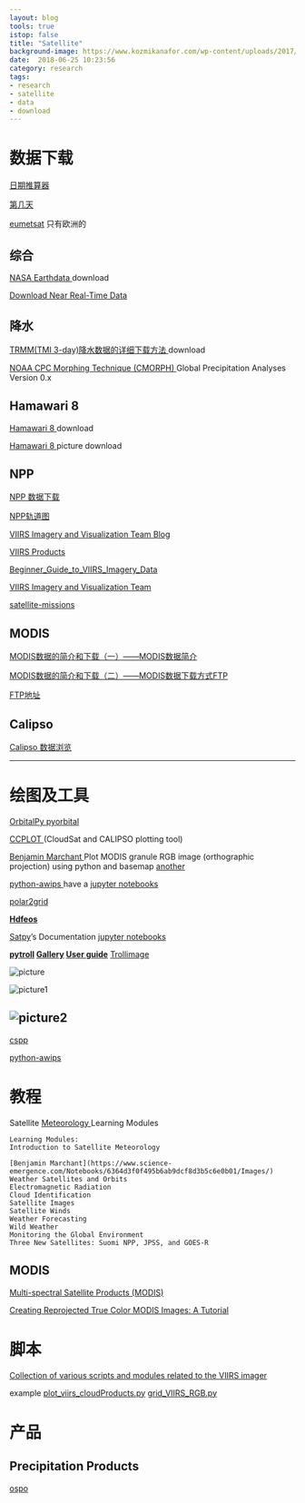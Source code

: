 ```yaml
---
layout: blog
tools: true
istop: false
title: "Satellite"
background-image: https://www.kozmikanafor.com/wp-content/uploads/2017/05/uydular-dunya-6754-660x330.jpg 
date:  2018-06-25 10:23:56
category: research
tags:
- research
- satellite
- data
- download
---
```


# 数据下载

[日期推算器](http://bjtime.cn/riqi.asp)

[第几天](https://www.epochconverter.com/days)

[eumetsat](https://www.eumetsat.int/website/home/Data/RegionalDataServiceEARS/EARSVIIRS/index.html) 只有欧洲的
## 综合

<a href="https://search.earthdata.nasa.gov/search" title="earthdata"> NASA Earthdata </a> download   

[Download Near Real-Time Data](https://earthdata.nasa.gov/earth-observation-data/near-real-time/download-nrt-data)


## 降水
<a href="http://bbs.06climate.com/forum.php?mod=viewthread&tid=48349&extra=&page=1" title="climate06"> TRMM(TMI 3-day)降水数据的详细下载方法 </a> download

<a href="https://rda.ucar.edu/datasets/ds502.1/" title="CMORPH"> NOAA CPC Morphing Technique (CMORPH) </a> Global Precipitation Analyses Version 0.x

##  Hamawari 8
<a href="http://www.eorc.jaxa.jp/ptree/" title="葵花8"> Hamawari 8 </a> download   

<a href="https://seg-web.nict.go.jp/wsdb_osndisk/shareDirDownload/bDw2maKV?lang=en" title="葵花8"> Hamawari 8 </a> picture download   
## NPP

[NPP 数据下载](http://www.class.ngdc.noaa.gov/saa/products/search?sub_id=0&datatype_family=VIIRS_SDR&submit.x=22&submit.y=4)

[NPP轨道图](http://www.ssec.wisc.edu/datacenter/npp/)

[VIIRS Imagery and Visualization Team Blog](http://rammb.cira.colostate.edu/projects/npp/blog/)

[VIIRS Products](https://weather.msfc.nasa.gov/sport/jpsspg/viirs.html)

[Beginner_Guide_to_VIIRS_Imagery_Data](http://rammb.cira.colostate.edu/projects/npp/Beginner_Guide_to_VIIRS_Imagery_Data.pdf)

[VIIRS Imagery and Visualization Team](http://rammb.cira.colostate.edu/projects/npp/)

[satellite-missions](https://directory.eoportal.org/web/eoportal/satellite-missions/s/suomi-npp)
## MODIS

[MODIS数据的简介和下载（一）——MODIS数据简介](https://blog.csdn.net/ESA_DSQ/article/details/70080617)

[MODIS数据的简介和下载（二）——MODIS数据下载方式FTP](https://blog.csdn.net/ESA_DSQ/article/details/70171937)

[FTP地址](https://ladsweb.modaps.eosdis.nasa.gov/archive/allData/61/MOD02HKM/2018/)
## Calipso

[Calipso 数据浏览](http://www-calipso.larc.nasa.gov/products/lidar/browse_images/show_calendar.php)


----

# 绘图及工具

<a href="https://pythonhosted.org/OrbitalPy/examples/plotting/plotting/" title="OrbitalPy"> OrbitalPy </a> [pyorbital](http://pyorbital.readthedocs.io/en/latest/)

<a href="http://ccplot.org/" title="CCPLOT"> CCPLOT </a>  (CloudSat and CALIPSO plotting tool)

<a href="https://www.science-emergence.com/Codes/Plot-MODIS-granule-RGB-image-orthographic-projection-using-python-and-basemap/" title="Benjamin Marchant"> Benjamin Marchant </a> Plot MODIS granule RGB image (orthographic projection) using python and basemap
[another](https://www.science-emergence.com/Codes/Plot-MODIS-granule-RGB-image-using-python/)

<a href="http://python-awips.readthedocs.io/en/latest/examples/index.html" title="python-awips"> python-awips </a> have a <a href="http://nbviewer.jupyter.org/github/Unidata/python-awips/tree/master/examples/notebooks/" title="notebooks">jupyter notebooks </a> 

[polar2grid](http://www.ssec.wisc.edu/software/polar2grid/)

**[Hdfeos](http://hdfeos.org/zoo/index_openGESDISC_Examples.php)**

<a href="http://satpy.readthedocs.io/en/latest/" title="Satpy"> Satpy</a>’s Documentation [jupyter notebooks](https://nbviewer.jupyter.org/github/pytroll/pytroll-examples/tree/master/satpy/)

**[pytroll](http://pytroll.github.io/)  [Gallery](http://pytroll.github.io/gallery.html) [User guide](https://media.readthedocs.org/pdf/pytroll/latest/pytroll.pdf)**  [Trollimage](http://trollimage.readthedocs.io/en/latest/index.html)

![picture](https://nbviewer.jupyter.org/github/pytroll/pytroll-examples/blob/master/satpy/natural_hrit.png)

![picture1](https://media.githubusercontent.com/media/pytroll/pytroll-examples/master/satpy/truecolor_viirs_smoke_thumb.png)

![picture2](https://media.githubusercontent.com/media/pytroll/pytroll-examples/master/satpy/viirs_true_color_20180225_thumb.png)
----

[cspp](http://cimss.ssec.wisc.edu/cspp/)

[python-awips](http://python-awips.readthedocs.io/en/latest/examples/generated/Satellite_Imagery.html)
# 教程

Satellite <a href="https://pmm.nasa.gov/education/websites/satellite-meteorology-learning-modules" title="Meteorology"> Meteorology </a> Learning Modules

```
Learning Modules:
Introduction to Satellite Meteorology

[Benjamin Marchant](https://www.science-emergence.com/Notebooks/6364d3f0f495b6ab9dcf8d3b5c6e0b01/Images/)
Weather Satellites and Orbits
Electromagnetic Radiation
Cloud Identification
Satellite Images
Satellite Winds
Weather Forecasting
Wild Weather
Monitoring the Global Environment
Three New Satellites: Suomi NPP, JPSS, and GOES-R
```
## MODIS
[Multi-spectral Satellite Products (MODIS)](https://cimss.ssec.wisc.edu/rss/geoss/source/Lecture_MODIS_products.pdf)

[Creating Reprojected True Color MODIS Images: A Tutorial](https://cdn.earthdata.nasa.gov/conduit/upload/946/MODIS_True_Color.pdf)
# 脚本

[Collection of various scripts and modules related to the VIIRS imager](https://gitlab.ssec.wisc.edu/JPSS_ADL/VIIRS/)

example [plot_viirs_cloudProducts.py](https://gitlab.ssec.wisc.edu/JPSS_ADL/VIIRS/blob/master/plot_viirs_cloudProducts.py)
        [grid_VIIRS_RGB.py](https://gitlab.ssec.wisc.edu/JPSS_ADL/VIIRS/blob/master/grid_VIIRS_RGB.py)

# 产品 

## Precipitation Products

[ospo](http://www.ospo.noaa.gov/Products/atmosphere/rain.html)

